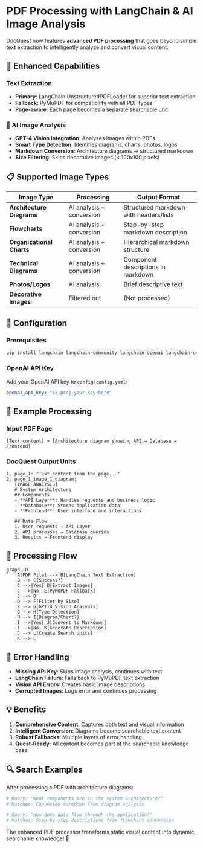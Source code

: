 # PDF Processing with LangChain & AI Image Analysis

DocQuest now features **advanced PDF processing** that goes beyond simple text extraction to intelligently analyze and convert visual content.

## 🚀 Enhanced Capabilities

### **Text Extraction**
- **Primary**: LangChain UnstructuredPDFLoader for superior text extraction
- **Fallback**: PyMuPDF for compatibility with all PDF types
- **Page-aware**: Each page becomes a separate searchable unit

### **🤖 AI Image Analysis**
- **GPT-4 Vision Integration**: Analyzes images within PDFs
- **Smart Type Detection**: Identifies diagrams, charts, photos, logos
- **Markdown Conversion**: Architecture diagrams → structured markdown
- **Size Filtering**: Skips decorative images (< 100x100 pixels)

## 📋 Supported Image Types

| Image Type | Processing | Output Format |
|------------|------------|---------------|
| **Architecture Diagrams** | AI analysis + conversion | Structured markdown with headers/lists |
| **Flowcharts** | AI analysis + conversion | Step-by-step markdown description |
| **Organizational Charts** | AI analysis + conversion | Hierarchical markdown structure |
| **Technical Diagrams** | AI analysis + conversion | Component descriptions in markdown |
| **Photos/Logos** | AI analysis | Brief descriptive text |
| **Decorative Images** | Filtered out | (Not processed) |

## 🔧 Configuration

### Prerequisites
```bash
pip install langchain langchain-community langchain-openai langchain-unstructured pillow pdf2image
```

### OpenAI API Key
Add your OpenAI API key to `config/config.yaml`:
```yaml
openai_api_key: "sk-proj-your-key-here"
```

## 📄 Example Processing

### Input PDF Page
```
[Text content] + [Architecture diagram showing API → Database → Frontend]
```

### DocQuest Output Units
```
1. page_1: "Text content from the page..."
2. page_1_image_1_diagram: 
   [IMAGE ANALYSIS]
   # System Architecture
   ## Components
   - **API Layer**: Handles requests and business logic
   - **Database**: Stores application data
   - **Frontend**: User interface and interactions
   
   ## Data Flow
   1. User requests → API Layer
   2. API processes → Database queries
   3. Results → Frontend display
```

## 🎯 Processing Flow

```mermaid
graph TD
    A[PDF File] --> B[LangChain Text Extraction]
    B --> C{Success?}
    C -->|Yes| D[Extract Images]
    C -->|No| E[PyMuPDF Fallback]
    E --> D
    D --> F[Filter by Size]
    F --> G[GPT-4 Vision Analysis]
    G --> H[Type Detection]
    H --> I{Diagram/Chart?}
    I -->|Yes| J[Convert to Markdown]
    I -->|No| K[Generate Description]
    J --> L[Create Search Units]
    K --> L
```

## 🚨 Error Handling

- **Missing API Key**: Skips image analysis, continues with text
- **LangChain Failure**: Falls back to PyMuPDF text extraction
- **Vision API Errors**: Creates basic image descriptions
- **Corrupted Images**: Logs error and continues processing

## 💡 Benefits

1. **Comprehensive Content**: Captures both text and visual information
2. **Intelligent Conversion**: Diagrams become searchable text content
3. **Robust Fallbacks**: Multiple layers of error handling
4. **Quest-Ready**: All content becomes part of the searchable knowledge base

## 🔍 Search Examples

After processing a PDF with architecture diagrams:

```bash
# Query: "What components are in the system architecture?"
# Matches: Converted markdown from diagram analysis

# Query: "How does data flow through the application?"  
# Matches: Step-by-step descriptions from flowchart conversion
```

The enhanced PDF processor transforms static visual content into dynamic, searchable knowledge! 🎯
